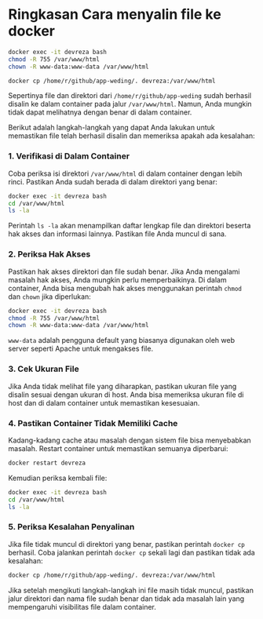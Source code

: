 # Ringkasan Cara menyalin file ke docker 

```bash
docker exec -it devreza bash
chmod -R 755 /var/www/html
chown -R www-data:www-data /var/www/html
```

```bash
docker cp /home/r/github/app-weding/. devreza:/var/www/html
```



Sepertinya file dan direktori dari `/home/r/github/app-weding` sudah berhasil disalin ke dalam container pada jalur `/var/www/html`. Namun, Anda mungkin tidak dapat melihatnya dengan benar di dalam container.

Berikut adalah langkah-langkah yang dapat Anda lakukan untuk memastikan file telah berhasil disalin dan memeriksa apakah ada kesalahan:

### 1. **Verifikasi di Dalam Container**

Coba periksa isi direktori `/var/www/html` di dalam container dengan lebih rinci. Pastikan Anda sudah berada di dalam direktori yang benar:

```bash
docker exec -it devreza bash
cd /var/www/html
ls -la
```

Perintah `ls -la` akan menampilkan daftar lengkap file dan direktori beserta hak akses dan informasi lainnya. Pastikan file Anda muncul di sana.

### 2. **Periksa Hak Akses**

Pastikan hak akses direktori dan file sudah benar. Jika Anda mengalami masalah hak akses, Anda mungkin perlu memperbaikinya. Di dalam container, Anda bisa mengubah hak akses menggunakan perintah `chmod` dan `chown` jika diperlukan:

```bash
docker exec -it devreza bash
chmod -R 755 /var/www/html
chown -R www-data:www-data /var/www/html
```

`www-data` adalah pengguna default yang biasanya digunakan oleh web server seperti Apache untuk mengakses file.

### 3. **Cek Ukuran File**

Jika Anda tidak melihat file yang diharapkan, pastikan ukuran file yang disalin sesuai dengan ukuran di host. Anda bisa memeriksa ukuran file di host dan di dalam container untuk memastikan kesesuaian.

### 4. **Pastikan Container Tidak Memiliki Cache**

Kadang-kadang cache atau masalah dengan sistem file bisa menyebabkan masalah. Restart container untuk memastikan semuanya diperbarui:

```bash
docker restart devreza
```

Kemudian periksa kembali file:

```bash
docker exec -it devreza bash
cd /var/www/html
ls -la
```

### 5. **Periksa Kesalahan Penyalinan**

Jika file tidak muncul di direktori yang benar, pastikan perintah `docker cp` berhasil. Coba jalankan perintah `docker cp` sekali lagi dan pastikan tidak ada kesalahan:

```bash
docker cp /home/r/github/app-weding/. devreza:/var/www/html
```

Jika setelah mengikuti langkah-langkah ini file masih tidak muncul, pastikan jalur direktori dan nama file sudah benar dan tidak ada masalah lain yang mempengaruhi visibilitas file dalam container.
